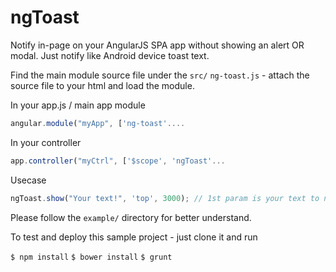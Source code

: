 # ngToast
Notify in-page on your AngularJS SPA app without showing an alert OR modal. Just notify like Android device toast text.

  Find the main module source file under the `src/` `ng-toast.js` - attach the source file to your html and load the module.
  
  In your app.js / main app module
```javascript
angular.module("myApp", ['ng-toast'....  
```
  In your controller
```javascript
app.controller("myCtrl", ['$scope', 'ngToast'...
```

  Usecase
```javascript
ngToast.show("Your text!", 'top', 3000); // 1st param is your text to notify (required), 2nd param is to set position to notify top or bottom (optional), 3rd one is to set time interval to kept the notification (default to 2.5 sec)
```

  Please follow the `example/` directory for better understand.
  
  
  To test and deploy this sample project - just clone it and run
  
  `$ npm install`
  `$ bower install`
  `$ grunt`
